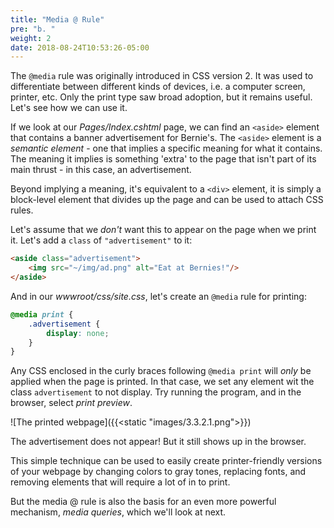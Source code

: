 ```yaml
---
title: "Media @ Rule"
pre: "b. "
weight: 2
date: 2018-08-24T10:53:26-05:00
---
```


The `@media` rule was originally introduced in CSS version 2.  It was used to differentiate between different kinds of devices, i.e. a computer screen, printer, etc.  Only the print type saw broad adoption, but it remains useful.  Let's see how we can use it.

If we look at our _Pages/Index.cshtml_ page, we can find an `<aside>` element that contains a banner advertisement for Bernie's. The `<aside>` element is a _semantic element_ - one that implies a specific meaning for what it contains.  The meaning it implies is something 'extra' to the page that isn't part of its main thrust - in this case, an advertisement.

Beyond implying a meaning, it's equivalent to a `<div>` element, it is simply a block-level element that divides up the page and can be used to attach CSS rules.  

Let's assume that we _don't_ want this to appear on the page when we print it.  Let's add a `class` of `"advertisement"` to it:

```html
<aside class="advertisement">
    <img src="~/img/ad.png" alt="Eat at Bernies!"/>
</aside>
```

And in our _wwwroot/css/site.css_, let's create an `@media` rule for printing:

```css
@media print {
    .advertisement {
        display: none;
    }
}
```

Any CSS enclosed in the curly braces following `@media print` will _only_ be applied when the page is printed.  In that case, we set any element wit the class `advertisement` to not display.  Try running the program, and in the browser, select _print preview_.

![The printed webpage]({{<static "images/3.3.2.1.png">}})

The advertisement does not appear!  But it still shows up in the browser.  

This simple technique can be used to easily create printer-friendly versions of your webpage by changing colors to gray tones, replacing fonts, and removing elements that will require a lot of in to print.  

But the media @ rule is also the basis for an even more powerful mechanism, _media queries_, which we'll look at next.